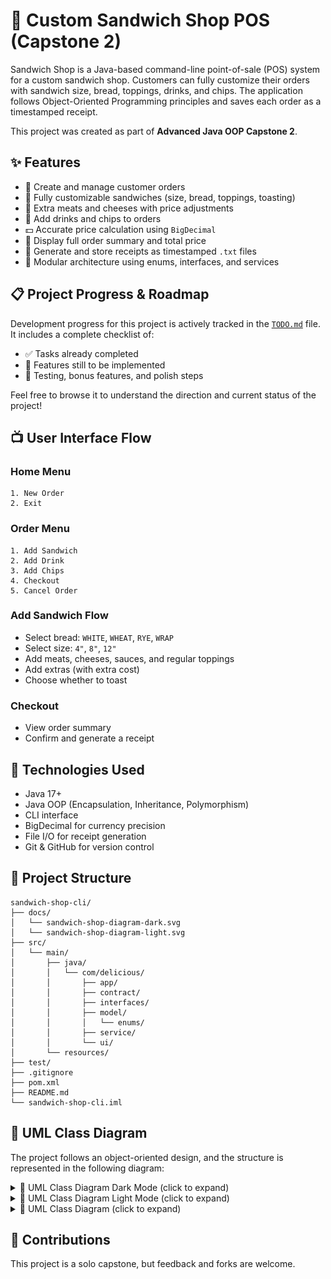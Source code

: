 # 🥪 Custom Sandwich Shop POS (Capstone 2)

Sandwich Shop is a Java-based command-line point-of-sale (POS) system for a custom sandwich shop. Customers can fully
customize their orders with sandwich size, bread, toppings, drinks, and chips. The application follows Object-Oriented
Programming principles and saves each order as a timestamped receipt.

This project was created as part of **Advanced Java OOP Capstone 2**.

## ✨ Features

- 🧾 Create and manage customer orders
- 🥖 Fully customizable sandwiches (size, bread, toppings, toasting)
- 🧀 Extra meats and cheeses with price adjustments
- 🥤 Add drinks and chips to orders
- 💵 Accurate price calculation using `BigDecimal`
- 🧃 Display full order summary and total price
- 📄 Generate and store receipts as timestamped `.txt` files
- 🧩 Modular architecture using enums, interfaces, and services

## 📋 Project Progress & Roadmap

Development progress for this project is actively tracked in the [`TODO.md`](TODO.md) file.  
It includes a complete checklist of:

- ✅ Tasks already completed
- 🚧 Features still to be implemented
- 🧪 Testing, bonus features, and polish steps

Feel free to browse it to understand the direction and current status of the project!

## 📺 User Interface Flow

### Home Menu

```text
1. New Order
2. Exit
```

### Order Menu

```text
1. Add Sandwich
2. Add Drink
3. Add Chips
4. Checkout
5. Cancel Order
```

### Add Sandwich Flow

- Select bread: `WHITE`, `WHEAT`, `RYE`, `WRAP`
- Select size: `4"`, `8"`, `12"`
- Add meats, cheeses, sauces, and regular toppings
- Add extras (with extra cost)
- Choose whether to toast

### Checkout

- View order summary
- Confirm and generate a receipt

## 🧰 Technologies Used

- Java 17+
- Java OOP (Encapsulation, Inheritance, Polymorphism)
- CLI interface
- BigDecimal for currency precision
- File I/O for receipt generation
- Git & GitHub for version control

## 📁 Project Structure

```text
sandwich-shop-cli/
├── docs/
│   └── sandwich-shop-diagram-dark.svg
│   └── sandwich-shop-diagram-light.svg
├── src/
│   └── main/
│       ├── java/
│       │   └── com/delicious/
│       │       ├── app/
│       │       ├── contract/
│       │       ├── interfaces/
│       │       ├── model/
│       │       │   └── enums/
│       │       ├── service/
│       │       └── ui/
│       └── resources/
├── test/
├── .gitignore
├── pom.xml
├── README.md
└── sandwich-shop-cli.iml

```

## 🧩 UML Class Diagram

The project follows an object-oriented design, and the structure is represented in the following diagram:

<details>
  <summary>🧩 UML Class Diagram Dark Mode (click to expand)</summary>

![Class Diagram](docs/sandwich-shop-diagram-dark.svg)

</details>

<details>
  <summary>🧩 UML Class Diagram Light Mode (click to expand)</summary>

![Class Diagram](docs/sandwich-shop-diagram-light.svg)

</details>

<details> <summary>🧩 UML Class Diagram (click to expand)</summary>

```mermaid

classDiagram
    class Order {
        +addItem(MenuItem)
        +getTotalPrice() BigDecimal
        +generateReceipt()
    }

    class Sandwich {
        -size: SandwichSize
        -bread: BreadType
        -toppings: List~Topping~
        -extraToppings: Set~Topping~
        -toasted: boolean
        +getPrice() BigDecimal
    }

    class Drink {
        -size: DrinkSize
        -flavor: String
        +getPrice() BigDecimal
    }

    class Chips {
        -type: String
        +getPrice() BigDecimal
    }

    class Topping {
        <<enumeration>>
        STEAK
        HAM
        SALAMI
        ROAST_BEEF
        CHICKEN
        BACON
        AMERICAN
        PROVOLONE
        CHEDDAR
        SWISS
        LETTUCE
        PEPPERS
        ONIONS
        TOMATOES
        JALAPENOS
        CUCUMBERS
        PICKLES
        GUACAMOLE
        MUSHROOMS
        MAYO
        MUSTARD
        KETCHUP
        RANCH
        THOUSAND_ISLANDS
        VINAIGRETTE
    }

    class ToppingType {
        <<enumeration>>
        MEAT
        CHEESE
        REGULAR
        SAUCE
    }

    class SandwichSize {
        <<enumeration>>
        FOUR_INCH
        EIGHT_INCH
        TWELVE_INCH
    }

    class BreadType {
        <<enumeration>>
        WHITE
        WHEAT
        RYE
        WRAP
    }

    class DrinkSize {
        <<enumeration>>
        SMALL
        MEDIUM
        LARGE
    }

    class ReceiptManager {
        +saveOrderReceipt(Order)
    }

    class Application {
        +mainMenu()
        +orderMenu()
    }

    class MenuItem {
        <<interface>>
        +getPrice() BigDecimal
    }

    class Printable {
        <<interface>>
        +printSummary()
    }

    Order "1" --> "1..*" MenuItem
    Order --> ReceiptManager
    Order ..|> Printable
    Sandwich ..|> MenuItem
    Sandwich ..|> Printable
    Sandwich --> SandwichSize
    Sandwich --> BreadType
    Sandwich --> "0..*" Topping
    Drink ..|> MenuItem
    Drink --> DrinkSize
    Chips ..|> MenuItem
    Topping --> ToppingType
    Application --> Order
    Application --> ReceiptManager

```
    
</details>

## 🤝 Contributions

This project is a solo capstone, but feedback and forks are welcome.

